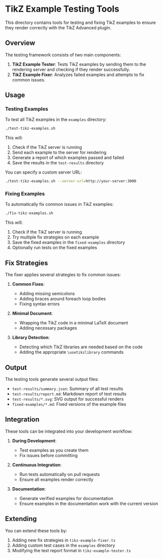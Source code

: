 # TikZ Example Testing Tools

This directory contains tools for testing and fixing TikZ examples to ensure they render correctly with the TikZ Advanced plugin.

## Overview

The testing framework consists of two main components:

1. **TikZ Example Tester**: Tests TikZ examples by sending them to the rendering server and checking if they render successfully.
2. **TikZ Example Fixer**: Analyzes failed examples and attempts to fix common issues.

## Usage

### Testing Examples

To test all TikZ examples in the `examples` directory:

```bash
./test-tikz-examples.sh
```

This will:
1. Check if the TikZ server is running
2. Send each example to the server for rendering
3. Generate a report of which examples passed and failed
4. Save the results in the `test-results` directory

You can specify a custom server URL:

```bash
./test-tikz-examples.sh --server-url=http://your-server:3000
```

### Fixing Examples

To automatically fix common issues in TikZ examples:

```bash
./fix-tikz-examples.sh
```

This will:
1. Check if the TikZ server is running
2. Try multiple fix strategies on each example
3. Save the fixed examples in the `fixed-examples` directory
4. Optionally run tests on the fixed examples

## Fix Strategies

The fixer applies several strategies to fix common issues:

1. **Common Fixes**:
   - Adding missing semicolons
   - Adding braces around foreach loop bodies
   - Fixing syntax errors

2. **Minimal Document**:
   - Wrapping the TikZ code in a minimal LaTeX document
   - Adding necessary packages

3. **Library Detection**:
   - Detecting which TikZ libraries are needed based on the code
   - Adding the appropriate `\usetikzlibrary` commands

## Output

The testing tools generate several output files:

- `test-results/summary.json`: Summary of all test results
- `test-results/report.md`: Markdown report of test results
- `test-results/*.svg`: SVG output for successful renders
- `fixed-examples/*.md`: Fixed versions of the example files

## Integration

These tools can be integrated into your development workflow:

1. **During Development**:
   - Test examples as you create them
   - Fix issues before committing

2. **Continuous Integration**:
   - Run tests automatically on pull requests
   - Ensure all examples render correctly

3. **Documentation**:
   - Generate verified examples for documentation
   - Ensure examples in the documentation work with the current version

## Extending

You can extend these tools by:

1. Adding new fix strategies in `tikz-example-fixer.ts`
2. Adding custom test cases in the `examples` directory
3. Modifying the test report format in `tikz-example-tester.ts`

